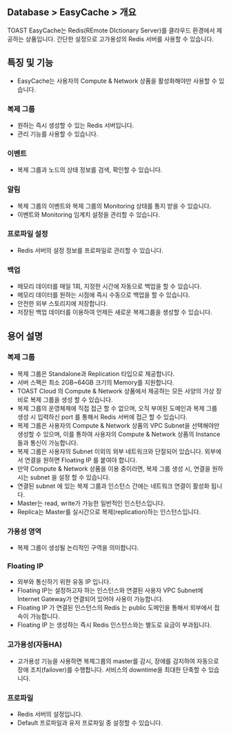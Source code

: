 
## Database > EasyCache > 개요
TOAST EasyCache는 Redis(REmote DIctionary Server)를 클라우드 환경에서 제공하는 상품입니다.
간단한 설정으로 고가용성의 Redis 서버를 사용할 수 있습니다.

## 특징 및 기능

*  EasyCache는 사용자의 Compute & Network 상품을 활성화해야만 사용할 수 있습니다.

### 복제 그룹

* 원하는 즉시 생성할 수 있는 Redis 서버입니다. 
* 관리 기능를 사용할 수 있습니다. 

### 이벤트

* 복제 그룹과 노드의 상태 정보를 검색, 확인할 수 있습니다.

### 알림

* 복제 그룹의 이벤트와 복제 그룹의 Monitoring 상태를 통지 받을 수 있습니다.
* 이벤트와 Monitoring 임계치 설정을 관리할 수 있습니다. 

### 프로파일 설정

* Redis 서버의 설정 정보를 프로파일로 관리할 수 있습니다.

### 백업
* 메모리 데이터를 매일 1회, 지정한 시간에 자동으로 백업을 할 수 있습니다. 
* 메모리 데이터를 원하는 시점에 즉시 수동으로 백업을 할 수 있습니다.
* 안전한 외부 스토리지에 저장합니다. 
* 저장된 백업 데이터를 이용하여 언제든 새로운 복제그룹을 생성할 수 있습니다.

## 용어 설명

### 복제 그룹

* 복제 그룹은 Standalone과 Replication 타입으로 제공합니다.
* 서버 스펙은 최소 2GB~64GB 크기의 Memory를 지원합니다.
* TOAST Cloud 의 Compute & Network 상품에서 제공하는 모든 사양의 가상 장비로 복제 그룹을 생성 할 수 있습니다.
* 복제 그룹의 운영체제에 직접 접근 할 수 없으며, 오직 부여된 도메인과 복제 그룹 생성 시 입력하신 port 를 통해서 Redis 서버에 접근 할 수 있습니다.
* 복제 그룹은 사용자의 Compute & Network 상품의 VPC Subnet을 선택해야만 생성할 수 있으며, 이를 통하여 사용자의 Compute & Network 상품의 Instance들과 통신이 가능합니다.
* 복제 그룹은 사용자의 Subnet 이외의 외부 네트워크와 단절되어 있습니다. 외부에서 연결을 원하면 Floating IP 를 붙여야 합니다.
* 만약 Compute & Network 상품을 이용 중이라면, 복제 그룹 생성 시, 연결을 원하시는 subnet 을 설정 할 수 있습니다.
* 연결된 subnet 에 있는 복제 그룹과 인스턴스 간에는 네트워크 연결이 활성화 됩니다.
* Master는 read, write가 가능한 일반적인 인스턴스입니다.
* Replica는 Master를 실시간으로 복제(replication)하는 인스턴스입니다.

### 가용성 영역

* 복제 그룹이 생성될 논리적인 구역을 의미합니다.

### Floating IP

* 외부와 통신하기 위한 유동 IP 입니다.
* Floating IP는 설정하고자 하는 인스턴스와 연결된 사용자 VPC Subnet에 Internet Gateway가 연결되어 있어야 사용이 가능합니다.
* Floating IP 가 연결된 인스턴스의 Redis 는 public 도메인을 통해서 외부에서 접속이 가능합니다.
* Floating IP 는 생성하는 즉시 Redis 인스턴스와는 별도로 요금이 부과됩니다.

### 고가용성(자동HA)

* 고가용성 기능을 사용하면 복제그룹의 master를 감시, 장애를 감지하여 자동으로 장애 조치(failover)를 수행합니다. 서비스의 downtime을 최대한 단축할 수 있습니다. 

### 프로파일

* Redis 서버의 설정입니다.
* Default 프로파일과 유저 프로파일 중 설정할 수 있습니다.

